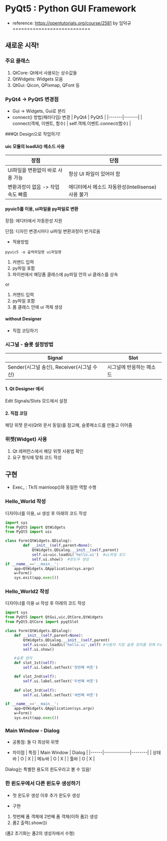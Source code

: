 # PyQt5 : Python GUI Framework
* reference: https://opentutorials.org/course/2581 by 임덕규
===========================
## 새로운 시작!

### 주요 클래스
1. QtCore: Qt에서 사용되는 상수값들
2. QtWidgets: Widgets 모음
3. QtGui: Qicon, QPixmap, QFont 등

### PyQt4 -> PyQt5 변경점
* Gui -> Widgets, Gui로 분리
* connect() 방법(패러다임) 변경
| PyQt4 | PyQt5 |
|-------|-------|
| connect(객체, 이벤트, 함수) | self.객체.이벤트.connect(함수) |

###Qt Design으로 작업하기!
#### uic 모듈의 loadUi() 메소드 사용
| 장점 | 단점 |
|------|------|
| UI파일을 변환없이 바로 사용 가능 | 항상 UI 파일이 있어야 함 |
| 변환과정이 없음 -> 작업속도 빠름 | 에디터에서 메소드 자동완성(Intellisense) 사용 불가 |

#### pyuic5를 이용, ui파일을 py파일로 변환
장점: 에디터에서 자동완성 지원

단점: 디자인 변경시마다 ui파일 변환과정이 번거로움

* 적용방법
```
pyuic5 -o 출력파일명 ui파일명
```
1. 커맨드 입력
2. py파일 포함
3. 파이썬에서 해당폼 클래스에 py파일 안의 ui 클래스를 상속

or
1. 커맨드 입력
2. py파일 포함
3. 폼 클래스 안에 ui 객체 생성

#### without Designer
* 직접 코딩하기

### 시그널 - 슬롯 설정방법
| Signal | Slot |
|--------|------|
| Sender(시그널 송신), Receiver(시그널 수신) | 시그널에 반응하는 메소드

#### 1. Qt Designer 에서
Edit Signals/Slots 모드에서 설정
#### 2. 직접 코딩
해당 위젯 문서(Qt와 문서 동일)를 참고해, 슬롯메소드를 만들고 이어줌

### 위젯(Widget) 사용
1. Qt 레퍼런스에서 해당 위젯 사용법 확인
2. 요구 형식에 맞춰 코드 작성

## 구현
* Exec_ : Tk의 mainloop()와 동일한 역할 수행
### Hello_World 작성
디자이너를 이용, ui 생성 후 아래의 코드 작성

```python
import sys
from PyQt5 import QtWidgets
from PyQt5 import uic

class Form(QtWidgets.QDialog):
        def __init__(self,parent=None):
            QtWidgets.QDialog.__init__(self,parent)
            self.ui=uic.loadUi('hello.ui')  #ui파일 로드
            self.ui.show()  #윈도우 생성
if __name__=='__main__':
    app=QtWidgets.QApplication(sys.argv)
    w=Form()
    sys.exit(app.exec())
```

### Hello_World2 작성
디자이너를 이용 ui 작성 후 아래의 코드 작성

```python
import sys
from PyQt5 import QtGui,uic,QtCore,QtWidgets
from PyQt5.QtCore import pyqtSlot

class Form(QtWidgets.QDialog):
    def __init__(self,parent=None):
        QtWidgets.QDialog.__init__(self,parent)
        self.ui=uic.loadUi('hello.ui',self) #사용자 지정 슬롯 정의를 위해 Form클래스를 baseinstance로 전달
        self.ui.show()

    #슬롯 정의
    def slot_1st(self):
        self.ui.label.setText('첫번째 버튼')

    def slot_2nd(self):
        self.ui.label.setText('두번째 버튼')
        
    def slot_3rd(self):
        self.ui.label.setText('세번째 버튼')

if __name__=='__main__':
    app=QtWidgets.QApplication(sys.argv)
    w=Form()
    sys.exit(app.exec())
```

### Main Window - Dialog
* 공통점: 둘 다 최상위 위젯

* 차이점
| 특징 | Main Window | Dialog |
|------|-------------|--------|
| 상태바 | O | X |
| 메뉴바 | O | X |
| 툴바 | O | X |

Dialog는 특별한 용도의 윈도우라고 볼 수 있음!

### 한 윈도우에서 다른 윈도우 생성하기
* 첫 윈도우 생성 이후 추가 윈도우 생성

* 구현
1. 첫번째 폼 객체에 2번째 폼 객체(이하 폼2) 생성
2. 폼2 출력(.show())

(폼2 초기화는 폼2의 생성자에서 수행)